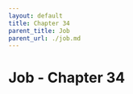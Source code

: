 ```yaml
---
layout: default
title: Chapter 34
parent_title: Job
parent_url: ./job.md
---
```


# Job - Chapter 34
